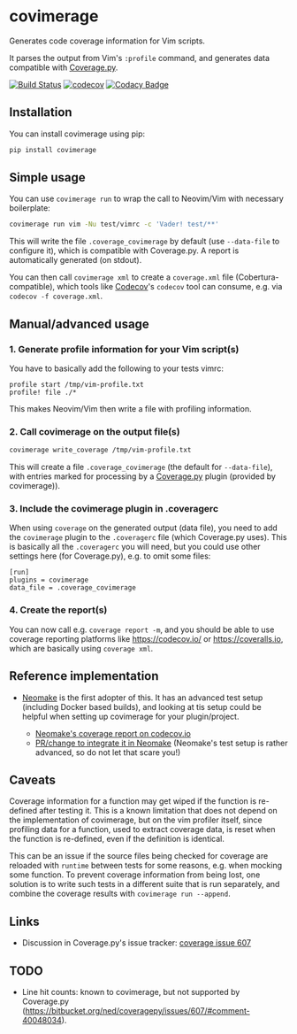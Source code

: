 # covimerage

Generates code coverage information for Vim scripts.

It parses the output from Vim's `:profile` command, and generates data
compatible with [Coverage.py](http://coverage.readthedocs.io/).

[![Build Status](https://circleci.com/gh/Vimjas/covimerage/tree/master.svg?style=shield)](https://circleci.com/gh/Vimjas/covimerage)
[![codecov](https://codecov.io/gh/Vimjas/covimerage/branch/master/graph/badge.svg)](https://codecov.io/gh/Vimjas/covimerage/branch/master)
[![Codacy Badge](https://api.codacy.com/project/badge/Grade/548eb25f726646fbbe660dc9fb6d392a)](https://www.codacy.com/app/blueyed/covimerage)

## Installation

You can install covimerage using pip:

```sh
pip install covimerage
```

## Simple usage

You can use `covimerage run` to wrap the call to Neovim/Vim with necessary
boilerplate:

```sh
covimerage run vim -Nu test/vimrc -c 'Vader! test/**'
```

This will write the file `.coverage_covimerage` by default (use `--data-file`
to configure it), which is compatible with Coverage.py.
A report is automatically generated (on stdout).

You can then call `covimerage xml` to create a `coverage.xml` file
(Cobertura-compatible), which tools like [Codecov](https://codecov.io/)'s
`codecov` tool can consume, e.g. via `codecov -f coverage.xml`.

## Manual/advanced usage

### 1. Generate profile information for your Vim script(s)

You have to basically add the following to your tests vimrc:

```vim
profile start /tmp/vim-profile.txt
profile! file ./*
```

This makes Neovim/Vim then write a file with profiling information.

### 2. Call covimerage on the output file(s)

```sh
covimerage write_coverage /tmp/vim-profile.txt
```

This will create a file `.coverage_covimerage` (the default for `--data-file`),
with entries marked for processing by a
[Coverage.py](http://coverage.readthedocs.io/) plugin (provided by
covimerage)).

### 3. Include the covimerage plugin in .coveragerc

When using `coverage` on the generated output (data file), you need to add
the `covimerage` plugin to the `.coveragerc` file (which Coverage.py uses).
This is basically all the `.coveragerc` you will need, but you could use
other settings here (for Coverage.py), e.g. to omit some files:

```
[run]
plugins = covimerage
data_file = .coverage_covimerage
```

### 4. Create the report(s)

You can now call e.g. `coverage report -m`, and you should be able to use
coverage reporting platforms like <https://codecov.io/> or
<https://coveralls.io>, which are basically using `coverage xml`.

## Reference implementation

- [Neomake](https://github.com/neomake/neomake) is the first adopter of this.
  It has an advanced test setup (including Docker based builds), and looking at
  tis setup could be helpful when setting up covimerage for your
  plugin/project.

  - [Neomake's coverage report on codecov.io](https://codecov.io/gh/neomake/neomake/tree/master)
  - [PR/change to integrate it in
    Neomake](https://github.com/neomake/neomake/pull/1600) (Neomake's test
    setup is rather advanced, so do not let that scare you!)

## Caveats

Coverage information for a function may get wiped if the function is re-defined
after testing it. This is a known limitation that does not depend on the
implementation of covimerage, but on the vim profiler itself, since profiling
data for a function, used to extract coverage data, is reset when the function
is re-defined, even if the definition is identical.

This can be an issue if the source files being checked for coverage are
reloaded with `runtime` between tests for some reasons, e.g. when mocking some
function. To prevent coverage information from being lost, one solution is to
write such tests in a different suite that is run separately, and combine the
coverage results with `covimerage run --append`.

## Links

- Discussion in Coverage.py's issue tracker:
  [coverage issue 607](https://bitbucket.org/ned/coveragepy/issues/607/)

## TODO

- Line hit counts: known to covimerage, but not supported by Coverage.py
  (<https://bitbucket.org/ned/coveragepy/issues/607/#comment-40048034>).
